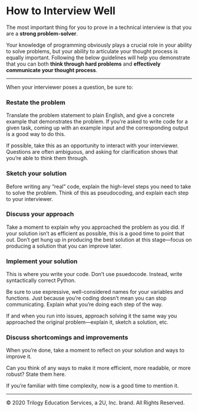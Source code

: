 # How to Interview Well

The most important thing for you to prove in a technical interview is that you are a **strong
problem-solver**.

Your knowledge of programming obviously plays a crucial role in your ability to solve problems,
but your ability to articulate your thought process is equally important. Following the below
guidelines will help you demonstrate that you can both **think through hard problems** and
**effectively communicate your thought process**.

- - -

When your interviewer poses a question, be sure to:

### Restate the problem

Translate the problem statement to plain English, and give a concrete example
that demonstrates the problem. If you’re asked to write code for a given task,
coming up with an example input and the corresponding output is a good way to
do this.

If possible, take this as an opportunity to interact with your interviewer.
Questions are often ambiguous, and asking for clarification shows that you’re able
to think them through.

### Sketch your solution

Before writing any “real” code, explain the high-level steps you need to take to
solve the problem. Think of this as pseudocoding, and explain each step to your
interviewer.

### Discuss your approach

Take a moment to explain why you approached the problem as you did.
If your solution isn’t as efficient as possible, this is a good time to point that out.
Don’t get hung up in producing the best solution at this stage—focus on producing
a solution that you can improve later.

### Implement your solution

This is where you write your code. Don’t use psuedocode. Instead, write syntactically
correct Python.

Be sure to use expressive, well-considered names for your variables and functions.
Just because you’re coding doesn’t mean you can stop communicating. Explain
what you’re doing each step of the way.

If and when you run into issues, approach solving it the same way you approached
the original problem—explain it, sketch a solution, etc.

### Discuss shortcomings and improvements

When you’re done, take a moment to reflect on your solution and ways to improve
it.

Can you think of any ways to make it more efficient, more readable, or more
robust? State them here.

If you’re familiar with time complexity, now is a good time to mention it.

- - -

© 2020 Trilogy Education Services, a 2U, Inc. brand. All Rights Reserved.
